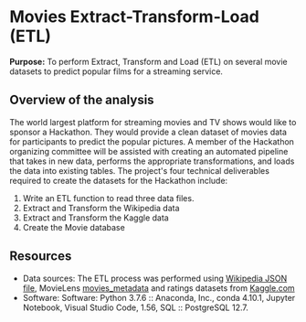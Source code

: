 # Movies Extract-Transform-Load (ETL)
**Purpose:** To perform Extract, Transform and Load (ETL) on several movie datasets to predict popular films for a streaming service. <br />
## Overview of the analysis
The world largest platform for streaming movies and TV shows would like to sponsor a Hackathon. They would provide a clean dataset of movies data for participants to predict the popular pictures. A member of the Hackathon organizing committee will be assisted with creating an automated pipeline that takes in new data, performs the appropriate transformations, and loads the data into existing tables. The project's four technical deliverables required to create the datasets for the Hackathon include:

1. Write an ETL function to read three data files.
2. Extract and Transform the Wikipedia data
3. Extract and Transform the Kaggle data
4. Create the Movie database

## Resources
- Data sources: The ETL process was performed using [Wikipedia JSON file](https://github.com/aobasuyi/Movies-ETL/blob/main/Resources/wikipedia-movies.json), MovieLens [movies_metadata](https://github.com/aobasuyi/Movies-ETL/blob/main/Resources/movies_metadata.csv) and ratings datasets from [Kaggle.com](https://www.kaggle.com/account/login?titleType=dataset-downloads&showDatasetDownloadSkip=False&messageId=datasetsWelcome&returnUrl=%2Frounakbanik%2Fthe-movies-dataset%3Fresource%3Ddownload) 
- Software: Software: Python 3.7.6 :: Anaconda, Inc., conda 4.10.1, Jupyter Notebook, Visual Studio Code, 1.56, SQL :: PostgreSQL 12.7.
